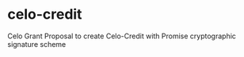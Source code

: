 # celo-credit
Celo Grant Proposal to create Celo-Credit with Promise cryptographic signature scheme
